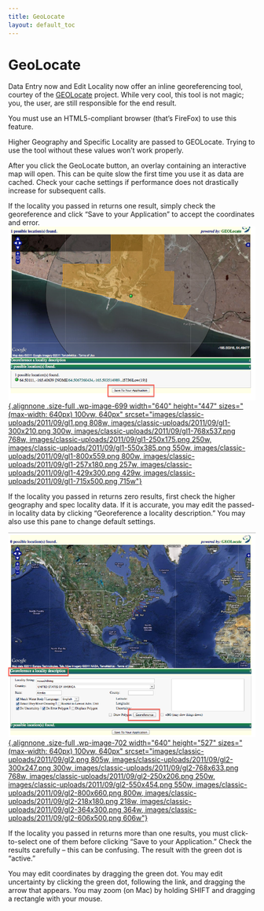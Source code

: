 ```yaml
---
title: GeoLocate
layout: default_toc
---
```


# GeoLocate

Data Entry now and Edit Locality now offer an inline georeferencing
tool, courtey of the
[GEOLocate](http://www.museum.tulane.edu/geolocate/) project. While very
cool, this tool is not magic; you, the user, are still responsible for
the end result.

You must use an HTML5-compliant browser (that’s FireFox) to use this
feature.

Higher Geography and Specific Locality are passed to GEOLocate. Trying
to use the tool without these values won’t work properly.

After you click the GeoLocate button, an overlay containing an
interactive map will open. This can be quite slow the first time you use
it as data are cached. Check your cache settings if performance does not
drastically increase for subsequent calls.

If the locality you passed in returns one result, simply check the
georeference and click “Save to your Application” to accept the
coordinates and
error.[![](images/classic-uploads/2011/09/gl1.png "gl1"){.alignnone
.size-full .wp-image-699 width="640" height="447"
sizes="(max-width: 640px) 100vw, 640px"
srcset="images/classic-uploads/2011/09/gl1.png 808w, images/classic-uploads/2011/09/gl1-300x210.png 300w, images/classic-uploads/2011/09/gl1-768x537.png 768w, images/classic-uploads/2011/09/gl1-250x175.png 250w, images/classic-uploads/2011/09/gl1-550x385.png 550w, images/classic-uploads/2011/09/gl1-800x559.png 800w, images/classic-uploads/2011/09/gl1-257x180.png 257w, images/classic-uploads/2011/09/gl1-429x300.png 429w, images/classic-uploads/2011/09/gl1-715x500.png 715w"}](images/classic-uploads/2011/09/gl1.png)

If the locality you passed in returns zero results, first check the
higher geography and spec locality data. If it is accurate, you may edit
the passed-in locality data by clicking “Georeference a locality
description.” You may also use this pane to change default settings.

[![](images/classic-uploads/2011/09/gl2.png "gl2"){.alignnone
.size-full .wp-image-702 width="640" height="527"
sizes="(max-width: 640px) 100vw, 640px"
srcset="images/classic-uploads/2011/09/gl2.png 805w, images/classic-uploads/2011/09/gl2-300x247.png 300w, images/classic-uploads/2011/09/gl2-768x633.png 768w, images/classic-uploads/2011/09/gl2-250x206.png 250w, images/classic-uploads/2011/09/gl2-550x454.png 550w, images/classic-uploads/2011/09/gl2-800x660.png 800w, images/classic-uploads/2011/09/gl2-218x180.png 218w, images/classic-uploads/2011/09/gl2-364x300.png 364w, images/classic-uploads/2011/09/gl2-606x500.png 606w"}](images/classic-uploads/2011/09/gl2.png)

If the locality you passed in returns more than one results, you must
click-to-select one of them before clicking “Save to your Application.”
Check the results carefully – this can be confusing. The result with the
green dot is “active.”

You may edit coordinates by dragging the green dot. You may edit
uncertainty by clicking the green dot, following the link, and dragging
the arrow that appears. You may zoom (on Mac) by holding SHIFT and
dragging a rectangle with your mouse.
